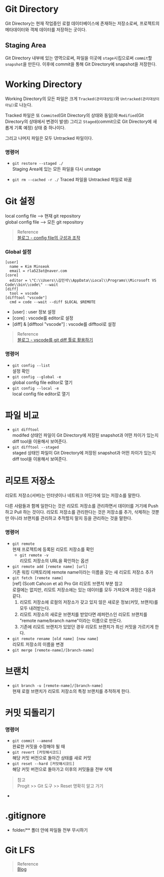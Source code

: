 # Git Directory
Git Directory는 현재 작업중인 로컬 데이터베이스에 존재하는 저장소로써, 프로젝트의 메타데이터와 객체 데이터를 저장하는 곳이다.

## Staging Area
Git Directory 내부에 있는 영역으로써, 파일을 이곳에 `stage`시킴으로써 `commit`할 `snapshot`을 만든다. 이후에 commit을 통해 Git Directory에 snapshot을 저장한다.

# Working Directory
Working Directory의 모든 파일은 크게 `Tracked(관리대상임)`와 `Untracked(관리대상이 아님)`로 나눈다. 

Tracked 파일은 또 `Commited`(Git Directory의 상태와 동일)와 `Modified`(Git Directory의 상태에서 변경이 발생) 그리고 `Staged`(commit으로 Git Directory에 새롭게 기록 예정) 상태 중 하나이다. 

그리고 나머지 파일은 모두 Untracked 파일이다. 




### 명령어
* `git restore --staged ./`  
Staging Area에 있는 모든 파일을 다시 unstage

* `git rm --cached -r ./`
Traced 파일을 Untracked 파일로 바꿈


# Git 설정
local config file --> 현재 git repository  
global config file --> 모든 git repository

> Reference  
> [블로그 - config file의 구성과 조작](https://kotlinworld.com/302)

### Global 설정
```
[user]
  name = Kim Minseok
  email = rla523at@naver.com
[core]
  editor = \"C:\\Users\\김민석\\AppData\\Local\\Programs\\Microsoft VS Code\\bin\\code\" --wait
[diff]
  tool = vscode
[difftool "vscode"]
  cmd = code --wait --diff $LOCAL $REMOTE
```
* [user] : user 정보 설정
* [core] : vscode를 editor로 설정
* [diff] & [difftool "vscode"] : vscode를 difftool로 설정 

> Reference  
> [블로그 - vscode를 git diff 툴로 활용하기](https://november11tech.tistory.com/168)

### 명령어

* `git config --list`  
  설정 확인
* `git config --global -e`  
  global config file editor로 열기
* `git config --local -e`    
  local config file editor로 열기 

# 파일 비교

* `git difftool`  
  modifed 상태인 파일이 Git Directory에 저장된 snapshot과 어떤 차이가 있는지 diff tool을 이용해서 보여준다.
* `git difftool --staged`  
  staged 상태인 파일이 Git Directory에 저장된 snapshot과 어떤 차이가 있는지 diff tool을 이용해서 보여준다. 

# 리모트 저장소
리모트 저장소(서버)는 인터넷이나 네트워크 어딘가에 있는 저장소를 말한다. 

다른 사람들과 함께 일한다는 것은 리모트 저장소를 관리하면서 데이터를 거기에 Push 하고 Pull 하는 것이다. 리모트 저장소를 관리한다는 것은 저장소를 추가, 삭제하는 것뿐만 아니라 브랜치를 관리하고 추적할지 말지 등을 관리하는 것을 말한다.

### 명령어

* `git remote`   
현재 프로젝트에 등록된 리모트 저장소를 확인
  * `git remote -v`  
  리모트 저장소의 URL을 확인하는 옵션
* `git remote add [remote name] [url]`   
기존 워킹 디렉토리에 remote name이라는 이름을 갖는 새 리모트 저장소 추가
* `git fetch [remote name]`  
[ref] (Scott Cahcon et al) Pro Git 리모트 브랜치 부분 참고  
로컬에는 없지만, 리모트 저장소에는 있는 데이터를 모두 가져오며 과정은 다음과 같다.  
  1. 리모트 저장소에 로컬의 저장소가 갖고 있지 않은 새로운 정보(커밋, 브랜치)를 모두 내려받는다.
  2. 리모트 저장소의 새로운 브랜치를 받았다면 레퍼런스인 리모트 브랜치를 "remote name/branch name"이라는 이름으로 만든다.
  3. 기존에 리모트 브랜치가 있었던 경우 리모트 브랜치가 최신 커밋을 가르키게 한다.  
* `git remote rename [old name] [new name]`  
리모트 저장소의 이름을 변경
* `git merge [remote-name]/[branch-name]`

# 브랜치
* `git branch -u [remote-name]/[branch-name]`  
현재 로컬 브랜치가 리모트 저장소의 특정 브랜치를 추적하게 한다.


# 커밋 되돌리기
### 명령어
* `git commit --amend`  
완료한 커밋을 수정해야 될 때
* `git revert [커밋해시코드]`  
해당 커밋 버전으로 돌아간 상태를 새로 커밋
* `git reset --hard [커밋해시코드]`  
해당 커밋 버전으로 돌아가고 이후의 커밋들을 전부 삭제
> 참고  
> Progit >> Git 도구 >> Reset 명확히 알고 가기
* 

# .gitignore

* folder/**
폴더 안에 파일들 전부 무시하기

# Git LFS
> Reference  
> [Blog](https://newsight.tistory.com/330)